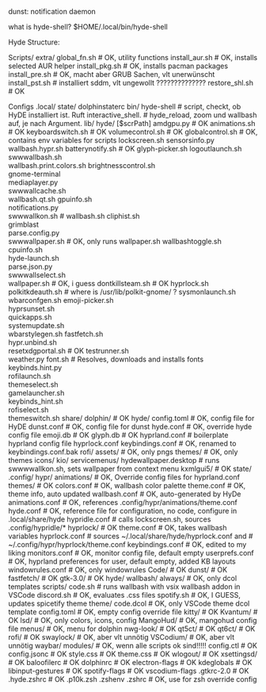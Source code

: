 dunst: notification daemon

what is hyde-shell? $HOME/.local/bin/hyde-shell


Hyde Structure:

Scripts/
    extra/
    global_fn.sh # OK, utility functions
    install_aur.sh # OK, installs selected AUR helper
    install_pkg.sh # OK, installs pacman packages
    install_pre.sh # OK, macht aber GRUB Sachen, vlt unerwünscht
    install_pst.sh # installiert sddm, vlt ungewollt ??????????????
    restore_shl.sh # OK
    
Configs
    .local/
        state/
            dolphinstaterc
        bin/
            hyde-shell      # script, checkt, ob HyDE installiert ist. Ruft interactive_shell.
                            # hyde_reload, zoom und wallbash auf, je nach Argument.
        lib/
            hyde/ [$scrPath]
                amdgpu.py   # OK
                animations.sh # OK
                keyboardswitch.sh # OK
                volumecontrol.sh # OK
                globalcontrol.sh # OK, contains env variables for scripts
                lockscreen.sh
                sensorsinfo.py
                wallbash.hypr.sh
                batterynotify.sh # OK
                glyph-picker.sh	
                logoutlaunch.sh    
                swwwallbash.sh    
                wallbash.print.colors.sh
                brightnesscontrol.sh  
                gnome-terminal	
                mediaplayer.py	   
                swwwallcache.sh   
                wallbash.qt.sh
                gpuinfo.sh	
                notifications.py   
                swwwallkon.sh # 
                wallbash.sh
                cliphist.sh	      
                grimblast		
                parse.config.py    
                swwwallpaper.sh # OK, only runs wallpaper.sh
                wallbashtoggle.sh
                cpuinfo.sh	      
                hyde-launch.sh	
                parse.json.py	   
                swwwallselect.sh  
                wallpaper.sh # OK, i guess
                dontkillsteam.sh # OK
                hyprlock.sh	
                polkitkdeauth.sh # where is /usr/lib/polkit-gnome/ ?
                sysmonlaunch.sh   
                wbarconfgen.sh
                emoji-picker.sh       
                hyprsunset.sh	
                quickapps.sh	   
                systemupdate.sh   
                wbarstylegen.sh
                fastfetch.sh	      
                hypr.unbind.sh	
                resetxdgportal.sh # OK
                testrunner.sh     
                weather.py
                font.sh	# Resolves, downloads and installs fonts
                keybinds.hint.py	
                rofilaunch.sh	   
                themeselect.sh    
                gamelauncher.sh       
                keybinds_hint.sh	
                rofiselect.sh	   
                themeswitch.sh
        share/
            dolphin/ # OK
            hyde/
                config.toml # OK, config file for HyDE
                dunst.conf # OK, config file for dunst
                hyde.conf # OK, override hyde config file
                emoji.db # OK
                glyph.db # OK
                hyprland.conf # boilerplate hyprland config file
                hyprlock.conf
                keybindings.conf # OK, renamed to keybindings.conf.bak
                rofi/
                    assets/ # OK, only pngs
                    themes/ # OK, only themes
            icons/
            kio/ 
                servicemenus/
                    hydewallpaper.desktop # runs swwwwallkon.sh, sets wallpaper from context menu
            kxmlgui5/ # OK
        state/
    .config/
        hypr/
            animations/     # OK, Override config files for hyprland.conf
            themes/ # OK
                colors.conf # OK, wallbash color palette
                theme.conf # OK, theme info, auto updated
                wallbash.conf # OK, auto-generated by HyDe
            animations.conf # OK, references .config/hypr/animations/theme.conf
            hyde.conf # OK, reference file for configuration, no code, configure in .local/share/hyde 
            hypridle.conf # calls lockscreen.sh, sources .config/hypridle/*
            hyprlock/ # OK
                theme.conf # OK, takes wallbash variables 
            hyprlock.conf # sources ~/.local/share/hyde/hyprlock.conf and 
                          # ~/.config/hypr/hyprlock/theme.conf
            keybindings.conf # OK, edited to my liking
            monitors.conf # OK, monitor config file, default empty
            userprefs.conf # OK, hyprland preferences for user, default empty, added KB layouts
            windowrules.conf # OK, only windowrules
        Code/ # OK
        dunst/ # OK    
        fastfetch/ # OK
        gtk-3.0/ # OK
        hyde/
            wallbash/
                always/ # OK, only dcol templates
                scripts/
                    code.sh # runs wallbash with vsix wallbash addon in VSCode
                    discord.sh # OK, evaluates .css files
                    spotify.sh # OK, I GUESS, updates spicetify theme
                theme/
                    code.dcol # OK, only VSCode theme dcol template
            config.toml # OK, empty config override file
        kitty/ # OK
        Kvantum/ # OK
        lsd/ # OK, only colors, icons, config
        MangoHud/ # OK, mangohud config file
        menus/ # OK, menu for dolphin
        nwg-look/ # OK
        qt5ct/ # OK
        qt6ct/ # OK
        rofi/ # OK
        swaylock/ # OK, aber vlt unnötig
        VSCodium/ # OK, aber vlt unnötig
        waybar/
            modules/ # OK, wenn alle scripts ok sind!!!!!
            config.ctl # OK
            config.jsonc # OK
            style.css # OK
            theme.css # OK
        wlogout/ # OK
        xsettingsd/ # OK
        baloofilerc # OK
        dolphinrc # OK
        electron-flags # OK
        kdeglobals # OK
        libinput-gestures # OK
        spotify-flags # OK
        vscodium-flags
    .gtkrc-2.0 # OK
    .hyde.zshrc # OK
    .p10k.zsh
    .zshenv
    .zshrc # OK, use for zsh override config
